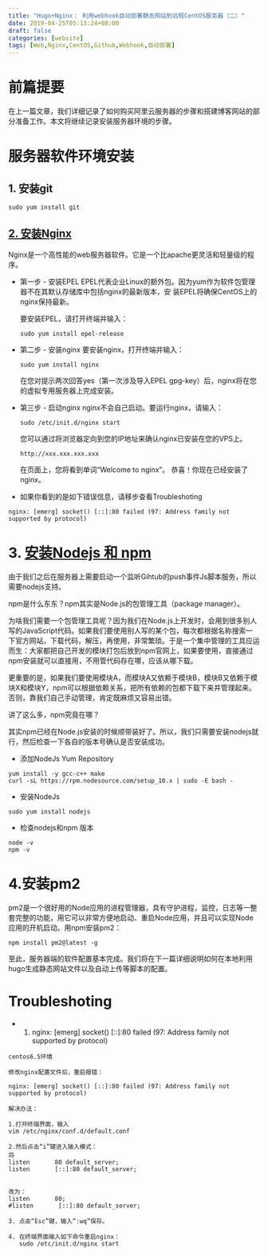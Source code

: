```yaml
---
title: "Hugo+Nginx： 利用webhook自动部署静态网站到远程CentOS服务器（二）"
date: 2019-04-25T05:13:24+08:00
draft: false
categories: [website]
tags: [Web,Nginx,CentOS,Github,Webhook,自动部署]
---
```


# 前篇提要
在上一篇文章，我们详细记录了如何购买阿里云服务器的步骤和搭建博客网站的部分准备工作。本文将继续记录安装服务器环境的步骤。

# 服务器软件环境安装
## 1. 安装git

```
sudo yum install git
```
## [2. 安装Nginx](https://blog.csdn.net/hanshileiai/article/details/54571028)
Nginx是一个高性能的web服务器软件。它是一个比apache更灵活和轻量级的程序。

* 第一步 - 安装EPEL
  EPEL代表企业Linux的额外包。因为yum作为软件包管理器不在其默认存储库中包括nginx的最新版本，安    装EPEL将确保CentOS上的nginx保持最新。

  要安装EPEL，请打开终端并输入：
  
  ```
  sudo yum install epel-release
  ```

* 第二步 - 安装nginx
  要安装nginx，打开终端并输入：
  
  ```
  sudo yum install nginx
  ```
  在您对提示两次回答yes（第一次涉及导入EPEL gpg-key）后，nginx将在您的虚拟专用服务器上完成安装。

* 第三步 - 启动nginx
  nginx不会自己启动。要运行nginx，请输入：
  
  ```
  sudo /etc/init.d/nginx start
  ```
  您可以通过将浏览器定向到您的IP地址来确认nginx已安装在您的VPS上。
  
  ```
  http://xxx.xxx.xxx.xxx
  ```
  在页面上，您将看到单词“Welcome to nginx”。
  恭喜！你现在已经安装了nginx。
 * 如果你看到的是如下错误信息，请移步查看Troubleshoting

```
nginx: [emerg] socket() [::]:80 failed (97: Address family not supported by protocol)
```
# 3. [安装Nodejs 和 npm](https://tecadmin.net/install-latest-nodejs-and-npm-on-centos/)
由于我们之后在服务器上需要启动一个监听Gihtub的push事件Js脚本服务，所以需要nodejs支持。

npm是什么东东？npm其实是Node.js的包管理工具（package manager）。

为啥我们需要一个包管理工具呢？因为我们在Node.js上开发时，会用到很多别人写的JavaScript代码。如果我们要使用别人写的某个包，每次都根据名称搜索一下官方网站，下载代码，解压，再使用，非常繁琐。于是一个集中管理的工具应运而生：大家都把自己开发的模块打包后放到npm官网上，如果要使用，直接通过npm安装就可以直接用，不用管代码存在哪，应该从哪下载。

更重要的是，如果我们要使用模块A，而模块A又依赖于模块B，模块B又依赖于模块X和模块Y，npm可以根据依赖关系，把所有依赖的包都下载下来并管理起来。否则，靠我们自己手动管理，肯定既麻烦又容易出错。

讲了这么多，npm究竟在哪？

其实npm已经在Node.js安装的时候顺带装好了。所以，我们只需要安装nodejs就行，然后检查一下各自的版本号确认是否安装成功。
* 添加NodeJs Yum Repository

```
yum install -y gcc-c++ make
curl -sL https://rpm.nodesource.com/setup_10.x | sudo -E bash -
```
* 安装NodeJs

```
sudo yum install nodejs
```
* 检查nodejs和npm 版本

```
node -v
npm -v
```
# 4.安装pm2
pm2是一个很好用的Node应用的进程管理器，具有守护进程，监控，日志等一整套完整的功能，用它可以非常方便地启动、重启Node应用，并且可以实现Node应用的开机启动。用npm安装pm2：

```
npm install pm2@latest -g
```
至此，服务器端的软件配置基本完成。我们将在下一篇详细说明如何在本地利用hugo生成静态网站文件以及自动上传等脚本的配置。

# Troubleshoting
* 1. nginx: [emerg] socket() [::]:80 failed (97: Address family not supported by protocol)

```
centos6.5环境

修改nginx配置文件后，重启报错：

nginx: [emerg] socket() [::]:80 failed (97: Address family not supported by protocol)

解决办法：

1.打开终端界面，输入 
vim /etc/nginx/conf.d/default.conf

2.然后点击“i”键进入输入模式：
将
listen       80 default_server;
listen       [::]:80 default_server;


改为：
listen       80;
#listen       [::]:80 default_server;

3. 点击“Esc”键，输入“:wq”保存。

4. 在终端界面输入如下命令重启nginx：
   sudo /etc/init.d/nginx start

```
